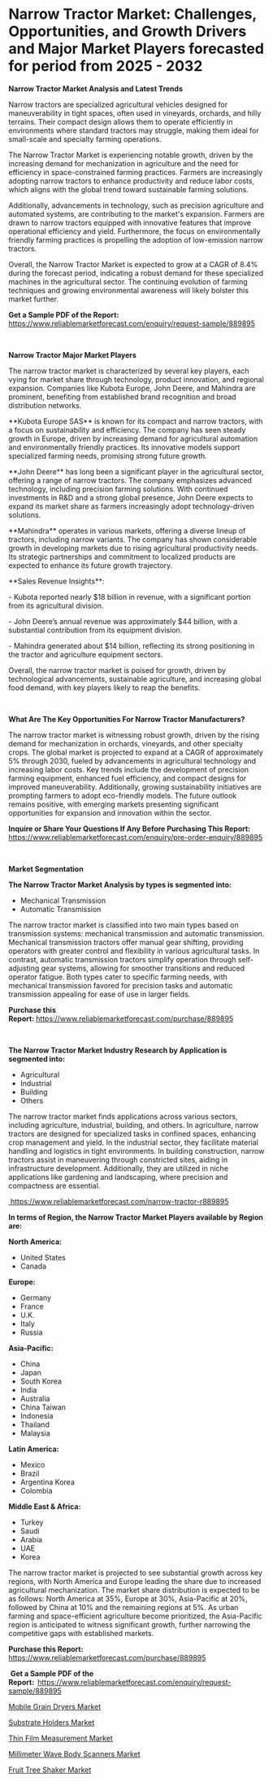<p><h1>Narrow Tractor Market: Challenges, Opportunities, and Growth Drivers and Major Market Players forecasted for period from 2025 - 2032</h1></p><p><strong>Narrow Tractor Market Analysis and Latest Trends</strong></p>
<p><p>Narrow tractors are specialized agricultural vehicles designed for maneuverability in tight spaces, often used in vineyards, orchards, and hilly terrains. Their compact design allows them to operate efficiently in environments where standard tractors may struggle, making them ideal for small-scale and specialty farming operations. </p><p>The Narrow Tractor Market is experiencing notable growth, driven by the increasing demand for mechanization in agriculture and the need for efficiency in space-constrained farming practices. Farmers are increasingly adopting narrow tractors to enhance productivity and reduce labor costs, which aligns with the global trend toward sustainable farming solutions. </p><p>Additionally, advancements in technology, such as precision agriculture and automated systems, are contributing to the market's expansion. Farmers are drawn to narrow tractors equipped with innovative features that improve operational efficiency and yield. Furthermore, the focus on environmentally friendly farming practices is propelling the adoption of low-emission narrow tractors. </p><p>Overall, the Narrow Tractor Market is expected to grow at a CAGR of 8.4% during the forecast period, indicating a robust demand for these specialized machines in the agricultural sector. The continuing evolution of farming techniques and growing environmental awareness will likely bolster this market further.</p></p>
<p><strong>Get a Sample PDF of the Report:&nbsp;</strong> <a href="https://www.reliablemarketforecast.com/enquiry/request-sample/889895?utm_campaign=1893&utm_medium=2&utm_source=Github&utm_content=ia&utm_term=08042025&utm_id=narrow-tractor">https://www.reliablemarketforecast.com/enquiry/request-sample/889895</a></p>
<p>&nbsp;</p>
<p><strong>Narrow Tractor Major Market Players</strong></p>
<p><p>The narrow tractor market is characterized by several key players, each vying for market share through technology, product innovation, and regional expansion. Companies like Kubota Europe, John Deere, and Mahindra are prominent, benefiting from established brand recognition and broad distribution networks.</p><p>**Kubota Europe SAS** is known for its compact and narrow tractors, with a focus on sustainability and efficiency. The company has seen steady growth in Europe, driven by increasing demand for agricultural automation and environmentally friendly practices. Its innovative models support specialized farming needs, promising strong future growth.</p><p>**John Deere** has long been a significant player in the agricultural sector, offering a range of narrow tractors. The company emphasizes advanced technology, including precision farming solutions. With continued investments in R&D and a strong global presence, John Deere expects to expand its market share as farmers increasingly adopt technology-driven solutions.</p><p>**Mahindra** operates in various markets, offering a diverse lineup of tractors, including narrow variants. The company has shown considerable growth in developing markets due to rising agricultural productivity needs. Its strategic partnerships and commitment to localized products are expected to enhance its future growth trajectory.</p><p>**Sales Revenue Insights**: </p><p>- Kubota reported nearly $18 billion in revenue, with a significant portion from its agricultural division.</p><p>- John Deere’s annual revenue was approximately $44 billion, with a substantial contribution from its equipment division.</p><p>- Mahindra generated about $14 billion, reflecting its strong positioning in the tractor and agriculture equipment sectors.</p><p>Overall, the narrow tractor market is poised for growth, driven by technological advancements, sustainable agriculture, and increasing global food demand, with key players likely to reap the benefits.</p></p>
<p>&nbsp;</p>
<p><strong>What Are The Key Opportunities For Narrow Tractor Manufacturers?</strong></p>
<p><p>The narrow tractor market is witnessing robust growth, driven by the rising demand for mechanization in orchards, vineyards, and other specialty crops. The global market is projected to expand at a CAGR of approximately 5% through 2030, fueled by advancements in agricultural technology and increasing labor costs. Key trends include the development of precision farming equipment, enhanced fuel efficiency, and compact designs for improved maneuverability. Additionally, growing sustainability initiatives are prompting farmers to adopt eco-friendly models. The future outlook remains positive, with emerging markets presenting significant opportunities for expansion and innovation within the sector.</p></p>
<p><strong>Inquire or Share Your Questions If Any Before Purchasing This Report:</strong> <a href="https://www.reliablemarketforecast.com/enquiry/pre-order-enquiry/889895?utm_campaign=1893&utm_medium=2&utm_source=Github&utm_content=ia&utm_term=08042025&utm_id=narrow-tractor">https://www.reliablemarketforecast.com/enquiry/pre-order-enquiry/889895</a></p>
<p>&nbsp;</p>
<p><strong>Market Segmentation</strong></p>
<p><strong>The Narrow Tractor Market Analysis by types is segmented into:</strong></p>
<p><ul><li>Mechanical Transmission</li><li>Automatic Transmission</li></ul></p>
<p><p>The narrow tractor market is classified into two main types based on transmission systems: mechanical transmission and automatic transmission. Mechanical transmission tractors offer manual gear shifting, providing operators with greater control and flexibility in various agricultural tasks. In contrast, automatic transmission tractors simplify operation through self-adjusting gear systems, allowing for smoother transitions and reduced operator fatigue. Both types cater to specific farming needs, with mechanical transmission favored for precision tasks and automatic transmission appealing for ease of use in larger fields.</p></p>
<p><strong>Purchase this Report:&nbsp;</strong><a href="https://www.reliablemarketforecast.com/purchase/889895?utm_campaign=1893&utm_medium=2&utm_source=Github&utm_content=ia&utm_term=08042025&utm_id=narrow-tractor">https://www.reliablemarketforecast.com/purchase/889895</a></p>
<p>&nbsp;</p>
<p><strong>The Narrow Tractor Market Industry Research by Application is segmented into:</strong></p>
<p><ul><li>Agricultural</li><li>Industrial</li><li>Building</li><li>Others</li></ul></p>
<p><p>The narrow tractor market finds applications across various sectors, including agriculture, industrial, building, and others. In agriculture, narrow tractors are designed for specialized tasks in confined spaces, enhancing crop management and yield. In the industrial sector, they facilitate material handling and logistics in tight environments. In building construction, narrow tractors assist in maneuvering through constricted sites, aiding in infrastructure development. Additionally, they are utilized in niche applications like gardening and landscaping, where precision and compactness are essential.</p></p>
<p><a href="https://www.reliablemarketforecast.com/narrow-tractor-r889895?utm_campaign=1893&utm_medium=2&utm_source=Github&utm_content=ia&utm_term=08042025&utm_id=narrow-tractor">&nbsp;https://www.reliablemarketforecast.com/narrow-tractor-r889895</a></p>
<p><strong>In terms of Region, the Narrow Tractor Market Players available by Region are:</strong></p>
<p>
    <p> <strong> North America: </strong>
        <ul>
            <li>United States</li>
            <li>Canada</li>
        </ul>
        </p> 
    <p> <strong> Europe: </strong>
        <ul>
            <li>Germany</li>
            <li>France</li>
            <li>U.K.</li>
            <li>Italy</li>
            <li>Russia</li>
        </ul>
        </p> 
    <p> <strong> Asia-Pacific: </strong>
        <ul>
            <li>China</li>
            <li>Japan</li>
            <li>South Korea</li>
            <li>India</li>
            <li>Australia</li>
            <li>China Taiwan</li>
            <li>Indonesia</li>
            <li>Thailand</li>
            <li>Malaysia</li>
        </ul>
        </p> 
    <p> <strong> Latin America: </strong>
        <ul>
            <li>Mexico</li>
            <li>Brazil</li>
            <li>Argentina Korea</li>
            <li>Colombia</li>
        </ul>
        </p> 
    <p> <strong> Middle East & Africa: </strong>
        <ul>
            <li>Turkey</li>
            <li>Saudi</li>
            <li>Arabia</li>
            <li>UAE</li>
            <li>Korea</li>
        </ul>
    </p>
    </p>
<p><p>The narrow tractor market is projected to see substantial growth across key regions, with North America and Europe leading the share due to increased agricultural mechanization. The market share distribution is expected to be as follows: North America at 35%, Europe at 30%, Asia-Pacific at 20%, followed by China at 10% and the remaining regions at 5%. As urban farming and space-efficient agriculture become prioritized, the Asia-Pacific region is anticipated to witness significant growth, further narrowing the competitive gaps with established markets.</p></p>
<p><strong>Purchase this Report: </strong><a href="https://www.reliablemarketforecast.com/purchase/889895?utm_campaign=1893&utm_medium=2&utm_source=Github&utm_content=ia&utm_term=08042025&utm_id=narrow-tractor">https://www.reliablemarketforecast.com/purchase/889895</a></p>
<p>&nbsp;<strong>Get a Sample PDF of the Report:&nbsp;&nbsp;</strong><a href="https://www.reliablemarketforecast.com/enquiry/request-sample/889895?utm_campaign=1893&utm_medium=2&utm_source=Github&utm_content=ia&utm_term=08042025&utm_id=narrow-tractor">https://www.reliablemarketforecast.com/enquiry/request-sample/889895</a></p>
<p><strong></strong></p>
<p><p><a href="https://github.com/tyreinhssan/Market-Research-Report-List-1/blob/main/mobile-grain-dryers-market.md?utm_campaign=1893&utm_medium=2&utm_source=Github&utm_content=ia&utm_term=08042025&utm_id=narrow-tractor">Mobile Grain Dryers Market</a></p><p><a href="https://github.com/aertsfecto0h/Market-Research-Report-List-1/blob/main/substrate-holders-market.md?utm_campaign=1893&utm_medium=2&utm_source=Github&utm_content=ia&utm_term=08042025&utm_id=narrow-tractor">Substrate Holders Market</a></p><p><a href="https://github.com/hiwatchucuy/Market-Research-Report-List-1/blob/main/thin-film-measurement-market.md?utm_campaign=1893&utm_medium=2&utm_source=Github&utm_content=ia&utm_term=08042025&utm_id=narrow-tractor">Thin Film Measurement Market</a></p><p><a href="https://github.com/luerabollevc/Market-Research-Report-List-1/blob/main/millimeter-wave-body-scanners-market.md?utm_campaign=1893&utm_medium=2&utm_source=Github&utm_content=ia&utm_term=08042025&utm_id=narrow-tractor">Millimeter Wave Body Scanners Market</a></p><p><a href="https://github.com/barlevsebako/Market-Research-Report-List-1/blob/main/fruit-tree-shaker-market.md?utm_campaign=1893&utm_medium=2&utm_source=Github&utm_content=ia&utm_term=08042025&utm_id=narrow-tractor">Fruit Tree Shaker Market</a></p></p>
